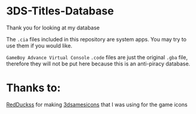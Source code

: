 # 3DS-Titles-Database

Thank you for looking at my database

The `.cia` files included in this repository are system apps. You may try to use them if you would like.

`GameBoy Advance Virtual Console` `.code` files are just the original `.gba` file, therefore they will not be put here because this is an anti-piracy database.

# Thanks to:

[RedDuckss](https://github.com/RedDuckss) for making [3dsamesicons](https://github.com/RedDuckss/3dsgamesicons) that I was using for the game icons
